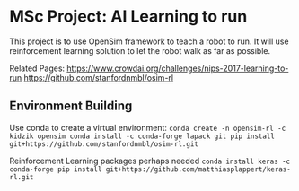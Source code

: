 # MSc Project: AI Learning to run

This project is to use OpenSim framework to teach a robot to run. It will use reinforcement learning solution to let the robot walk as far as possible.

Related Pages:
https://www.crowdai.org/challenges/nips-2017-learning-to-run
https://github.com/stanfordnmbl/osim-rl

## Environment Building

Use conda to create a virtual environment:
`conda create -n opensim-rl -c kidzik opensim
conda install -c conda-forge lapack git
pip install git+https://github.com/stanfordnmbl/osim-rl.git`

Reinforcement Learning packages perhaps needed
`conda install keras -c conda-forge
pip install git+https://github.com/matthiasplappert/keras-rl.git`